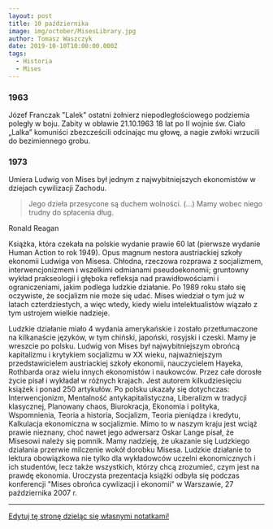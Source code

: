 ```yaml
---
layout: post
title: 10 października
image: img/october/MisesLibrary.jpg
author: Tomasz Waszczyk
date: 2019-10-10T10:00:00.000Z
tags:
  - Historia
  - Mises
---
```


### 1963

Józef Franczak "Lalek" ostatni żołnierz niepodległościowego podziemia poległy w boju. Zabity w obławie 21.10.1963 18 lat po II wojnie św. Ciało „Lalka” komuniści zbezcześcili odcinając mu głowę, a nagie zwłoki wrzucili do bezimiennego grobu.

### 1973

Umiera Ludwig von Mises był jednym z najwybitniejszych ekonomistów w dziejach cywilizacji Zachodu.

> Jego dzieła przesycone są duchem wolności. (...) Mamy wobec niego trudny do spłacenia dług.

Ronald Reagan

Książka, która czekała na polskie wydanie prawie 60 lat (pierwsze wydanie Human Action to rok 1949). Opus magnum nestora austriackiej szkoły ekonomii Ludwiga von Misesa. Chłodna, rzeczowa rozprawa z socjalizmem, interwencjonizmem i wszelkimi odmianami pseudoekonomii; gruntowny wykład prakseologii i głęboka refleksja nad prawidłowościami i ograniczeniami, jakim podlega ludzkie działanie. Po 1989 roku stało się oczywiste, że socjalizm nie może się udać. Mises wiedział o tym już w latach czterdziestych, a więc wtedy, kiedy wielu intelektualistów wiązało z tym ustrojem wielkie nadzieje.

Ludzkie działanie miało 4 wydania amerykańskie i zostało przetłumaczone na kilkanaście języków, w tym chiński, japoński, rosyjski i czeski. Mamy je wreszcie po polsku. Ludwig von Mises był najwybitniejszym obrońcą kapitalizmu i krytykiem socjalizmu w XX wieku, najważniejszym przedstawicielem austriackiej szkoły ekonomii, nauczycielem Hayeka, Rothbarda oraz wielu innych ekonomistów i naukowców. Przez całe dorosłe życie pisał i wykładał w różnych krajach. Jest autorem kilkudziesięciu książek i ponad 250 artykułów. Po polsku ukazały się dotychczas: Interwencjonizm, Mentalność antykapitalistyczna, Liberalizm w tradycji klasycznej, Planowany chaos, Biurokracja, Ekonomia i polityka, Wspomnienia, Teoria a historia, Socjalizm, Teoria pieniądza i kredytu, Kalkulacja ekonomiczna w socjalizmie. Mimo to w naszym kraju jest wciąż prawie nieznany, choć nawet jego adwersarz Oskar Lange pisał, że Misesowi należy się pomnik. Mamy nadzieję, że ukazanie się Ludzkiego działania przerwie milczenie wokół dorobku Misesa. Ludzkie działanie to lektura obowiązkowa nie tylko dla wykładowców uczelni ekonomicznych i ich studentów, lecz także wszystkich, którzy chcą zrozumieć, czym jest na prawdę ekonomia. Uroczysta prezentacja książki odbyła się podczas konferencji "Mises obrońca cywlizacji i ekonomii" w Warszawie, 27 października 2007 r.

---

<a href="https://github.com/TomaszWaszczyk/historia.waszczyk.com/edit/master/src/content/october-10.md" target="_blank">Edytuj tę stronę dzieląc się własnymi notatkami!</a>
